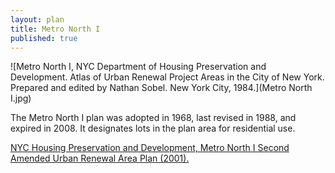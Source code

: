 ```yaml
---
layout: plan
title: Metro North I
published: true
---
```


![Metro North I, NYC Department of Housing Preservation and Development. Atlas of Urban Renewal Project Areas in the City of New York. Prepared and edited by Nathan Sobel. New York City, 1984.](Metro North I.jpg)

The Metro North I plan was adopted in 1968, last revised in 1988, and expired in 2008. It designates lots in the plan area for residential use.

[NYC Housing Preservation and Development, Metro North I Second Amended Urban Renewal Area Plan (2001).](https://www.nyc.gov/assets/hpd/downloads/pdfs/services/metro-north-i-second-amneded-urp.pdf)
